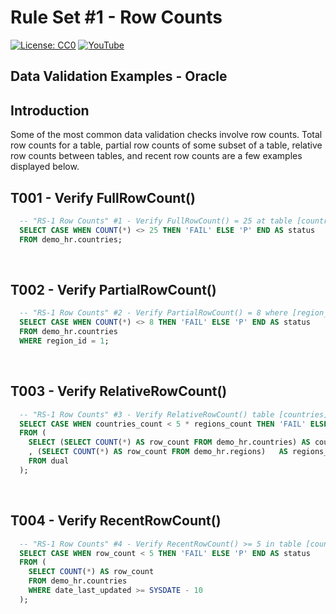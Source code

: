 # Rule Set #1 - Row Counts
[![License: CC0](https://img.shields.io/badge/License-CC0-red)](LICENSE "Creative Commons Zero License by DataResearchLabs (effectively = Public Domain")
[![YouTube](https://img.shields.io/badge/YouTube-DataResearchLabs-brightgreen)](http://www.DataResearchLabs.com)
## Data Validation Examples - Oracle

## Introduction
Some of the most common data validation checks involve row counts.  Total row counts for a table, partial row counts of some subset of a table, relative row counts between tables, and recent row counts are a few examples displayed below.


## T001 - Verify FullRowCount() 
```sql
  -- "RS-1 Row Counts" #1 - Verify FullRowCount() = 25 at table [countries]
  SELECT CASE WHEN COUNT(*) <> 25 THEN 'FAIL' ELSE 'P' END AS status 
  FROM demo_hr.countries;
```
<br>


## T002 - Verify PartialRowCount()
```sql
  -- "RS-1 Row Counts" #2 - Verify PartialRowCount() = 8 where [region_id] = 1 (Europe) in table [countries]
  SELECT CASE WHEN COUNT(*) <> 8 THEN 'FAIL' ELSE 'P' END AS status   
  FROM demo_hr.countries
  WHERE region_id = 1;
```
<br>


## T003 - Verify RelativeRowCount()
```sql
  -- "RS-1 Row Counts" #3 - Verify RelativeRowCount() table [countries] row count >= 5x table [regions] row count
  SELECT CASE WHEN countries_count < 5 * regions_count THEN 'FAIL' ELSE 'P' END AS status
  FROM (
    SELECT (SELECT COUNT(*) AS row_count FROM demo_hr.countries) AS countries_count 
    , (SELECT COUNT(*) AS row_count FROM demo_hr.regions)   AS regions_count
    FROM dual
  );
```
<br>


## T004 - Verify RecentRowCount()
```sql
  -- "RS-1 Row Counts" #4 - Verify RecentRowCount() >= 5 in table [countries] where [date_last_updated] in past
  SELECT CASE WHEN row_count < 5 THEN 'FAIL' ELSE 'P' END AS status
  FROM (
    SELECT COUNT(*) AS row_count 
    FROM demo_hr.countries
    WHERE date_last_updated >= SYSDATE - 10
  );
```




